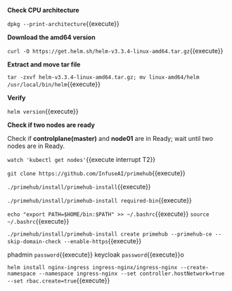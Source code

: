 **Check CPU architecture**

`dpkg --print-architecture`{{execute}}

**Download the amd64 version**

`curl -O https://get.helm.sh/helm-v3.3.4-linux-amd64.tar.gz`{{execute}}

**Extract and move tar file**

`tar -zxvf helm-v3.3.4-linux-amd64.tar.gz; mv linux-amd64/helm /usr/local/bin/helm`{{execute}}

**Verify**

`helm version`{{execute}}

**Check if two nodes are ready**

Check if **controlplane(master)** and **node01** are in Ready; wait until two nodes are in Ready.

`watch 'kubectl get nodes'`{{execute interrupt T2}}


`git clone https://github.com/InfuseAI/primehub`{{execute}}

`./primehub/install/primehub-install`{{execute}}

`./primehub/install/primehub-install required-bin`{{execute}}


`echo "export PATH=$HOME/bin:$PATH" >> ~/.bashrc`{{execute}}
`source ~/.bashrc`{{execute}}

`./primehub/install/primehub-install create primehub --primehub-ce --skip-domain-check --enable-https`{{execute}}

phadmin `password`{{execute}}
keycloak `password`{{execute}}o

`helm install nginx-ingress ingress-nginx/ingress-nginx --create-namespace --namespace ingress-nginx --set controller.hostNetwork=true --set rbac.create=true`{{execute}}

